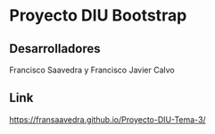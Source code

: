 # Proyecto DIU Bootstrap

## Desarrolladores

Francisco Saavedra y Francisco Javier Calvo 

## Link 

https://fransaavedra.github.io/Proyecto-DIU-Tema-3/
